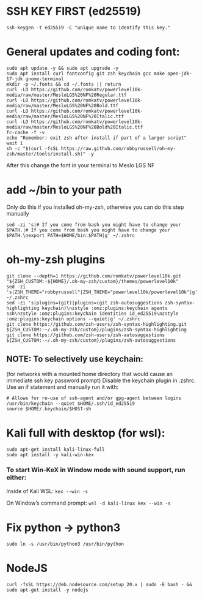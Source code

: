 # SSH KEY FIRST (ed25519)

`ssh-keygen -t ed25519 -C "unique name to identify this key."`


# General updates and coding font:
```
sudo apt update -y && sudo apt upgrade -y
sudo apt install curl fontconfig git zsh keychain gcc make open-jdk-17-jdk gnome-terminal
mkdir -p ~/.fonts && cd ~/.fonts || return
curl -LO https://github.com/romkatv/powerlevel10k-media/raw/master/MesloLGS%20NF%20Regular.ttf
curl -LO https://github.com/romkatv/powerlevel10k-media/raw/master/MesloLGS%20NF%20Bold.ttf
curl -LO https://github.com/romkatv/powerlevel10k-media/raw/master/MesloLGS%20NF%20Italic.ttf
curl -LO https://github.com/romkatv/powerlevel10k-media/raw/master/MesloLGS%20NF%20Bold%20Italic.ttf
fc-cache -f -v
echo "Remember: exit zsh after install if part of a larger script"
wait 1
sh -c "$(curl -fsSL https://raw.github.com/robbyrussell/oh-my-zsh/master/tools/install.sh)" -y
```
After this change the font in your terminal to Meslo LGS NF

# add ~/bin to your path

Only do this if you installed oh-my-zsh, otherwise you can do this step manually
```
sed -zi 's|# If you come from bash you might have to change your $PATH.|# If you come from bash you might have to change your $PATH.\nexport PATH=$HOME/bin:$PATH|g' ~/.zshrc
```

# oh-my-zsh plugins
```
git clone --depth=1 https://github.com/romkatv/powerlevel10k.git "${ZSH_CUSTOM:-${HOME}/.oh-my-zsh/custom}/themes/powerlevel10k"
sed -zi 's|ZSH_THEME="robbyrussell"|ZSH_THEME="powerlevel10k/powerlevel10k"|g' ~/.zshrc
sed -zi 's|plugins=(git)|plugins=(git zsh-autosuggestions zsh-syntax-highlighting keychain)\nzstyle :omz:plugins:keychain agents ssh\nzstyle :omz:plugins:keychain identities id_ed25519\nzstyle :omz:plugins:keychain options --quiet|g' ~/.zshrc
git clone https://github.com/zsh-users/zsh-syntax-highlighting.git ${ZSH_CUSTOM:-~/.oh-my-zsh/custom}/plugins/zsh-syntax-highlighting
git clone https://github.com/zsh-users/zsh-autosuggestions ${ZSH_CUSTOM:-~/.oh-my-zsh/custom}/plugins/zsh-autosuggestions
```
## NOTE: To selectively use keychain:

(for networks with a mounted home directory that would cause an immediate ssh key password prompt)
Disable the keychain plugin in .zshrc. Use an if statement and manually run it with:
```
# Allows for re-use of ssh-agent and/or gpg-agent between logins
/usr/bin/keychain --quiet $HOME/.ssh/id_ed25519
source $HOME/.keychain/$HOST-sh
```

# Kali full with desktop (for wsl):

```
sudo apt-get install kali-linux-full
sudo apt install -y kali-win-kex
```
### To start Win-KeX in Window mode with sound support, run either:

Inside of Kali WSL: `kex --win -s`

On Window’s command prompt: `wsl -d kali-linux kex --win -s`

# Fix python -> python3

`sudo ln -s /usr/bin/python3 /usr/bin/python`

# NodeJS

`curl -fsSL https://deb.nodesource.com/setup_20.x | sudo -E bash - && sudo apt-get install -y nodejs`

